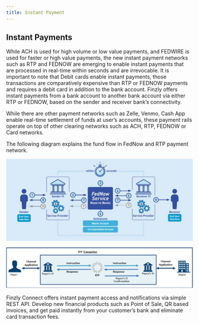 ```yaml
---
title: Instant Payment
---
```



## **Instant Payments**

While ACH is used for high volume or low value payments, and FEDWIRE is used for faster or high value payments, the new instant payment networks such as RTP and FEDNOW are emerging to enable instant payments that are processed in real-time within seconds and are irrevocable. It is important to note that Debit cards enable instant payments, those transactions are comparatively expensive than RTP or FEDNOW payments and requires a debit card in addition to the bank account. Finzly offers instant payments from a bank account to another bank account via either RTP or FEDNOW, based on the sender and receiver bank’s connectivity. 

While there are other payment networks such as Zelle, Venmo, Cash App enable real-time settlement of funds at user’s accounts, these payment rails operate on top of other clearing networks such as ACH, RTP, FEDNOW or Card networks. 

The following diagram explains the fund flow in FedNow and RTP payment network.



![image info](./images/service.png)



![image info](./images/transaction.png)

Finzly Connect offers instant payment access and notifications via simple REST API. Develop new financial products such as Point of Sale, QR based invoices, and get paid instantly from your customer’s bank and eliminate card transaction fees.
